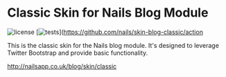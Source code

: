 # Classic Skin for Nails Blog Module

![license](https://img.shields.io/badge/license-MIT-green.svg)
[![tests](https://github.com/nails/skin-blog-classic/actions/workflows/build_and_test.yml/badge.svg )](https://github.com/nails/skin-blog-classic/action

This is the classic skin for the Nails blog module. It's designed to leverage Twitter Bootstrap and provide basic functionality.

http://nailsapp.co.uk/blog/skin/classic
